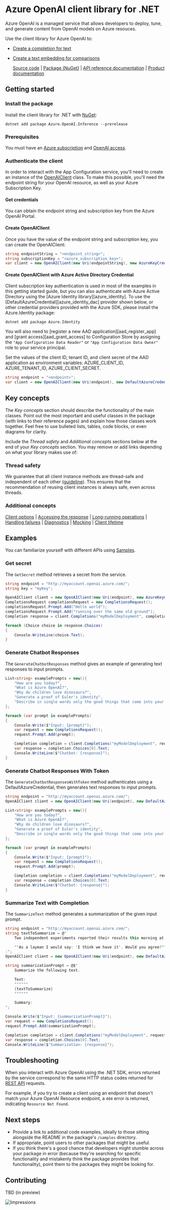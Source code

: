 # Azure OpenAI client library for .NET

Azure OpenAI is a managed service that allows developers to deploy, tune, and generate content from OpenAI models on Azure resouces.

Use the client library for Azure OpenAI to:

* [Create a completion for text][msdocs_openai_completion]
* [Create a text embedding for comparisons][msdocs_openai_embedding]

  [Source code](https://github.com/Azure/azure-sdk-for-net/blob/main/sdk/openai/Azure.OpenAI.Inference/src) | [Package (NuGet)](https://www.nuget.org/packages) | [API reference documentation](https://azure.github.io/azure-sdk-for-net) | [Product documentation](https://docs.microsoft.com/azure)

## Getting started

### Install the package

Install the client library for .NET with [NuGet](https://www.nuget.org/ ):

```dotnetcli
dotnet add package Azure.OpenAI.Inference --prerelease
```

### Prerequisites

You must have an [Azure subscription](https://azure.microsoft.com/free/dotnet/) and [OpenAI access](https://learn.microsoft.com/azure/cognitive-services/openai/overview#how-do-i-get-access-to-azure-openai).

### Authenticate the client

In order to interact with the App Configuration service, you'll need to create an instance of the [OpenAIClient][openai_client_class] class. To make this possible, you'll need the endpoint string for your OpenAI resource, as well as your Azure Subscription Key.

#### Get credentials

You can obtain the endpoint string and subscription key from the Azure OpenAI Portal.

#### Create OpenAIClient

Once you have the value of the endpoint string and subscription key, you can create the OpenAIClient:

```C# Snippet:CreateOpenAIClient
string endpointString = "<endpoint_string>";
string subscriptionKey = "<azure_subscription_key>";
var client = new OpenAIClient(new Uri(endpointString), new AzureKeyCredential(subscriptionKey));
```

#### Create OpenAIClient with Azure Active Directory Credential

Client subscription key authentication is used in most of the examples in this getting started guide, but you can also authenticate with Azure Active Directory using the [Azure Identity library][azure_identity]. To use the [DefaultAzureCredential][azure_identity_dac] provider shown below,
or other credential providers provided with the Azure SDK, please install the Azure.Identity package:

```dotnetcli
dotnet add package Azure.Identity
```

You will also need to [register a new AAD application][aad_register_app] and [grant access][aad_grant_access] to Configuration Store by assigning the `"App Configuration Data Reader"` or `"App Configuration Data Owner"` role to your service principal.

Set the values of the client ID, tenant ID, and client secret of the AAD application as environment variables: AZURE_CLIENT_ID, AZURE_TENANT_ID, AZURE_CLIENT_SECRET.

```C# Snippet:CreateOpenAIClientTokenCredential
string endpoint = "<endpoint>";
var client = new OpenAIClient(new Uri(endpoint), new DefaultAzureCredential());
```


## Key concepts

The *Key concepts* section should describe the functionality of the main classes. Point out the most important and useful classes in the package (with links to their reference pages) and explain how those classes work together. Feel free to use bulleted lists, tables, code blocks, or even diagrams for clarity.

Include the *Thread safety* and *Additional concepts* sections below at the end of your *Key concepts* section. You may remove or add links depending on what your library makes use of:

### Thread safety

We guarantee that all client instance methods are thread-safe and independent of each other ([guideline](https://azure.github.io/azure-sdk/dotnet_introduction.html#dotnet-service-methods-thread-safety)). This ensures that the recommendation of reusing client instances is always safe, even across threads.

### Additional concepts
<!-- CLIENT COMMON BAR -->
[Client options](https://github.com/Azure/azure-sdk-for-net/blob/main/sdk/core/Azure.Core/README.md#configuring-service-clients-using-clientoptions) |
[Accessing the response](https://github.com/Azure/azure-sdk-for-net/blob/main/sdk/core/Azure.Core/README.md#accessing-http-response-details-using-responset) |
[Long-running operations](https://github.com/Azure/azure-sdk-for-net/blob/main/sdk/core/Azure.Core/README.md#consuming-long-running-operations-using-operationt) |
[Handling failures](https://github.com/Azure/azure-sdk-for-net/blob/main/sdk/core/Azure.Core/README.md#reporting-errors-requestfailedexception) |
[Diagnostics](https://github.com/Azure/azure-sdk-for-net/blob/main/sdk/core/Azure.Core/samples/Diagnostics.md) |
[Mocking](https://github.com/Azure/azure-sdk-for-net/blob/main/sdk/core/Azure.Core/README.md#mocking) |
[Client lifetime](https://devblogs.microsoft.com/azure-sdk/lifetime-management-and-thread-safety-guarantees-of-azure-sdk-net-clients/)
<!-- CLIENT COMMON BAR -->

## Examples

You can familiarize yourself with different APIs using [Samples](https://github.com/Azure/azure-sdk-for-net/tree/main/sdk/openai/Azure.OpenAI.Inference/samples).

### Get secret

The `GetSecret` method retrieves a secret from the service.

```C# Snippet:Azure_OpenAI_GetSecret
string endpoint = "http://myaccount.openai.azure.com/";
string key = "myKey";

OpenAIClient client = new OpenAIClient(new Uri(endpoint), new AzureKeyCredential(key));
CompletionsRequest completionsRequest = new CompletionsRequest();
completionsRequest.Prompt.Add("Hello world");
completionsRequest.Prompt.Add("running over the same old ground");
Completion response = client.Completions("myModelDeployment", completionsRequest);

foreach (Choice choice in response.Choices)
{
    Console.WriteLine(choice.Text);
}
```

### Generate Chatbot Responses

The `GenerateChatbotResponses` method gives an example of generating text responses to input prompts.

```C# Snippet:GenerateChatbotResponses
List<string> examplePrompts = new(){
    "How are you today?",
    "What is Azure OpenAI?",
    "Why do children love dinosaurs?",
    "Generate a proof of Euler's identity",
    "Describe in single words only the good things that come into your mind about your mother.",
};

foreach (var prompt in examplePrompts)
{
    Console.Write($"Input: {prompt}");
    var request = new CompletionsRequest();
    request.Prompt.Add(prompt);

    Completion completion = client.Completions("myModelDeployment", request);
    var response = completion.Choices[0].Text;
    Console.WriteLine($"Chatbot: {response}");
}
```

### Generate Chatbot Responses With Token

The `GenerateChatbotResponsesWithToken` method authenticates using a DefaultAzureCredential, then generates text responses to input prompts.

```C# Snippet:GenerateChatbotResponsesWithToken
string endpoint = "http://myaccount.openai.azure.com/";
OpenAIClient client = new OpenAIClient(new Uri(endpoint), new DefaultAzureCredential());

List<string> examplePrompts = new(){
    "How are you today?",
    "What is Azure OpenAI?",
    "Why do children love dinosaurs?",
    "Generate a proof of Euler's identity",
    "Describe in single words only the good things that come into your mind about your mother.",
};

foreach (var prompt in examplePrompts)
{
    Console.Write($"Input: {prompt}");
    var request = new CompletionsRequest();
    request.Prompt.Add(prompt);

    Completion completion = client.Completions("myModelDeployment", request);
    var response = completion.Choices[0].Text;
    Console.WriteLine($"Chatbot: {response}");
}
```

### Summarize Text with Completion

The `SummarizeText` method generates a summarization of the given input prompt.

```C# Snippet:SummarizeText
string endpoint = "http://myaccount.openai.azure.com/";
string textToSummarize = @"
    Two independent experiments reported their results this morning at CERN, Europe's high-energy physics laboratory near Geneva in Switzerland. Both show convincing evidence of a new boson particle weighing around 125 gigaelectronvolts, which so far fits predictions of the Higgs previously made by theoretical physicists.

    ""As a layman I would say: 'I think we have it'. Would you agree?"" Rolf-Dieter Heuer, CERN's director-general, asked the packed auditorium. The physicists assembled there burst into applause.
:";
OpenAIClient client = new OpenAIClient(new Uri(endpoint), new DefaultAzureCredential());

string summarizationPrompt = @$"
    Summarize the following text.

    Text:
    """"""
    {textToSummarize}
    """"""

    Summary:
";

Console.Write($"Input: {summarizationPrompt}");
var request = new CompletionsRequest();
request.Prompt.Add(summarizationPrompt);

Completion completion = client.Completions("myModelDeployment", request);
var response = completion.Choices[0].Text;
Console.WriteLine($"Summarization: {response}");
```
## Troubleshooting

When you interact with Azure OpenAI using the .NET SDK, errors returned by the service correspond to the same HTTP status codes returned for [REST API][openai_rest] requests.

For example, if you try to create a client using an endpoint that doesn't match your Azure OpenAI Resource endpoint, a `404` error is returned, indicating `Resource Not Found`.

## Next steps

* Provide a link to additional code examples, ideally to those sitting alongside the README in the package's `/samples` directory.
* If appropriate, point users to other packages that might be useful.
* If you think there's a good chance that developers might stumble across your package in error (because they're searching for specific functionality and mistakenly think the package provides that functionality), point them to the packages they might be looking for.

## Contributing

TBD (in preview)

<!-- LINKS -->
[msdocs_openai_completion]: https://learn.microsoft.com/azure/cognitive-services/openai/how-to/completions
[msdocs_openai_embedding]: https://learn.microsoft.com/azure/cognitive-services/openai/concepts/understand-embeddings
[style-guide-msft]: https://docs.microsoft.com/style-guide/capitalization
[style-guide-cloud]: https://aka.ms/azsdk/cloud-style-guide
[openai_client_class]: https://github.com/Azure/azure-sdk-for-net/blob/main/sdk/openai/Azure.OpenAI.Inference/src/Generated/OpenAIClient.cs
[openai_rest]: https://learn.microsoft.com/azure/cognitive-services/openai/reference

![Impressions](https://azure-sdk-impressions.azurewebsites.net/api/impressions/azure-sdk-for-net/sdk/openai/Azure.OpenAI.Inference/README.png)
